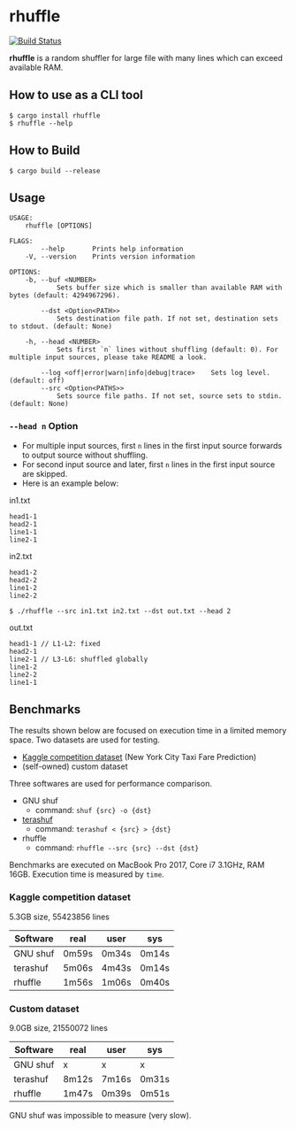 # rhuffle

[![Build Status](https://travis-ci.org/ctylim/rhuffle.svg?branch=master)](https://travis-ci.org/ctylim/rhuffle)

**rhuffle** is a random shuffler for large file with many lines which can exceed available RAM.

## How to use as a CLI tool

```
$ cargo install rhuffle
$ rhuffle --help
```

## How to Build

```
$ cargo build --release
```

## Usage

```
USAGE:
    rhuffle [OPTIONS]

FLAGS:
        --help       Prints help information
    -V, --version    Prints version information

OPTIONS:
    -b, --buf <NUMBER>
            Sets buffer size which is smaller than available RAM with bytes (default: 4294967296).

        --dst <Option<PATH>>
            Sets destination file path. If not set, destination sets to stdout. (default: None)

    -h, --head <NUMBER>
            Sets first `n` lines without shuffling (default: 0). For multiple input sources, please take README a look.

        --log <off|error|warn|info|debug|trace>    Sets log level. (default: off)
        --src <Option<PATHS>>
            Sets source file paths. If not set, source sets to stdin. (default: None)
```

### `--head n` Option
- For multiple input sources, first `n` lines in the first input source forwards to output source without shuffling.
- For second input source and later, first `n` lines in the first input source are skipped.
- Here is an example below:

in1.txt
```
head1-1
head2-1
line1-1
line2-1
```

in2.txt
```
head1-2
head2-2
line1-2
line2-2
```

```
$ ./rhuffle --src in1.txt in2.txt --dst out.txt --head 2
```

out.txt
```
head1-1 // L1-L2: fixed
head2-1 
line2-1 // L3-L6: shuffled globally
line1-2
line2-2
line1-1
```
 
## Benchmarks

The results shown below are focused on execution time in a limited memory space.
Two datasets are used for testing.

- [Kaggle competition dataset](https://www.kaggle.com/c/new-york-city-taxi-fare-prediction/data) (New York City Taxi Fare Prediction)
- (self-owned) custom dataset

Three softwares are used for performance comparison.

- GNU shuf 
    - command: `shuf {src} -o {dst}`
- [terashuf](https://github.com/alexandres/terashuf) 
    - command: `terashuf < {src} > {dst}`
- rhuffle
    - command: `rhuffle --src {src} --dst {dst}`

Benchmarks are executed on MacBook Pro 2017, Core i7 3.1GHz, RAM 16GB.
Execution time is measured by `time`.

### Kaggle competition dataset

5.3GB size, 55423856 lines

|Software|real|user|sys|
|---|---|---|---|
|GNU shuf|0m59s|0m34s|0m14s|
|terashuf|5m06s|4m43s|0m14s|
|rhuffle|1m56s|1m06s|0m40s|

### Custom dataset

9.0GB size, 21550072 lines

|Software|real|user|sys|
|---|---|---|---|
|GNU shuf|x|x|x|
|terashuf|8m12s|7m16s|0m31s|
|rhuffle|1m47s|0m39s|0m51s|

GNU shuf was impossible to measure (very slow).
